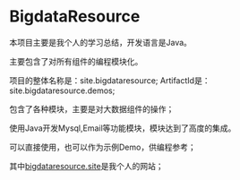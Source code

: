 # BigdataResource
本项目主要是我个人的学习总结，开发语言是Java。

主要包含了对所有组件的编程模块化。

项目的整体名称是：site.bigdataresource;
ArtifactId是：site.bigdataresource.demos;

包含了各种模块，主要是对大数据组件的操作；

使用Java开发Mysql,Email等功能模块，模块达到了高度的集成。

可以直接使用，也可以作为示例Demo，供编程参考；

其中[bigdataresource.site](http://bigdataresource.site)是我个人的网站；

